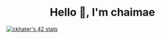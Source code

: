 <h1 align="center">Hello 👋, I'm chaimae</h1>

<a href="https://github.com/oakoudad/badge42"><img src="https://badge.mediaplus.ma/starryblue/ckhater" alt="ckhater's 42 stats" /></a>


<!---
ckhater/ckhater is a ✨ special ✨ repository because its `README.md` (this file) appears on your GitHub profile.
You can click the Preview link to take a look at your changes.
--->
